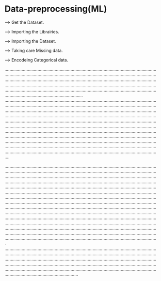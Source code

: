 # Data-preprocessing(ML)

--> Get the Dataset.

--> Importing the Librairies.

--> Importing the Dataset.

--> Taking care Missing data.

--> Encodeing Categorical data.

............................................................................................................................................................................................................................................................................................................................................................................................................................................................................................................................................................................................................................................................................................................
........................................................................................................................................................................................................................................................................................................................................................................................................................................................................................................................................................................................................................................................................................................................................................................................................................................................................................................................................................................................................................................................................................................................................................................................................................................................................................................................................................................................................................

.....................................................................................................................................................................................................................................................................................................................................................................................................................................................................................................................................................................................................................................................................................................................................................................................................................................................................................................................................................................................................................................................................................................................................................................................................................................................................................................................................................................................................................................................................................................................................................................................................................................................................................................................................................................................................................................................................................................................................
........................................................................................................................................................................................................................................................................................................................................................................................................................................................................................................................................................................................................................................................................................................









